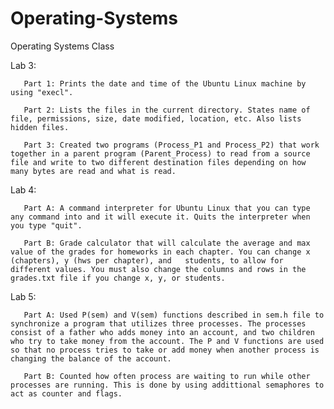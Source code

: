 # Operating-Systems
Operating Systems Class

Lab 3:

       Part 1: Prints the date and time of the Ubuntu Linux machine by using "execl". 
       
       Part 2: Lists the files in the current directory. States name of file, permissions, size, date modified, location, etc. Also lists hidden files.
       
       Part 3: Created two programs (Process_P1 and Process_P2) that work together in a parent program (Parent_Process) to read from a source file and write to two different destination files depending on how many bytes are read and what is read.
       
Lab 4: 
       
       Part A: A command interpreter for Ubuntu Linux that you can type any command into and it will execute it. Quits the interpreter when you type "quit".
      
       Part B: Grade calculator that will calculate the average and max value of the grades for homeworks in each chapter. You can change x (chapters), y (hws per chapter), and   students, to allow for different values. You must also change the columns and rows in the grades.txt file if you change x, y, or students. 
      
Lab 5: 
       
       Part A: Used P(sem) and V(sem) functions described in sem.h file to synchronize a program that utilizes three processes. The processes consist of a father who adds money into an account, and two children who try to take money from the account. The P and V functions are used so that no process tries to take or add money when another process is changing the balance of the account. 
      
       Part B: Counted how often process are waiting to run while other processes are running. This is done by using addittional semaphores to act as counter and flags. 
